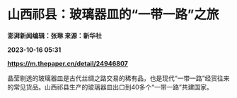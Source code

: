 # 山西祁县：玻璃器皿的“一带一路”之旅
**澎湃新闻编辑：张琳 来源：新华社**

**2023-10-16 05:31**

**https://m.thepaper.cn/detail/24946807**

晶莹剔透的玻璃器皿是古代丝绸之路交易的稀有品，也是现代“一带一路”经贸往来的常见货品。山西祁县生产的玻璃器皿出口到40多个“一带一路”共建国家。